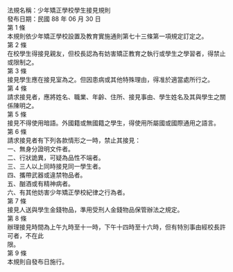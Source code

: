法規名稱：少年矯正學校學生接見規則  
發布日期：民國 88 年 06 月 30 日  
第 1 條  
本規則依少年矯正學校設置及教育實施通則第七十三條第一項規定訂定之。  
第 2 條  
在校學生得接見親友，但校長認為有妨害矯正教育之執行或學生之學習者，得禁止或限制之。  
第 3 條  
接見學生應在接見室為之。但因患病或其他特殊理由，得准於適當處所行之。  
第 4 條  
請求接見者，應將姓名、職業、年齡、住所、接見事由、學生姓名及其與學生之關係陳明之。  
第 5 條  
接見不得使用暗語。外國籍或無國籍之學生，得使用所屬國或國際通用之語言。  
第 6 條  
請求接見者有下列各款情形之一時，禁止其接見：  
一、無身分證明文件者。  
二、行狀詭異，可疑為品性不端者。  
三、三人以上同時接見同一學生者。  
四、攜帶武器或違禁物品者。  
五、酗酒或有精神病者。  
六、有其他妨害少年矯正學校紀律之行為者。  
第 7 條  
接見人送與學生金錢物品，準用受刑人金錢物品保管辦法之規定。  
第 8 條  
辦理接見時間為上午九時至十一時，下午十四時至十六時，但有特別事由經校長許可者，不在此  
限。  
第 9 條  
本規則自發布日施行。  


